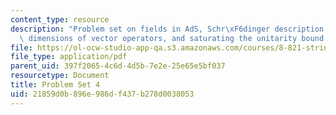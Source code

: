 ```yaml
---
content_type: resource
description: "Problem set on fields in AdS, Schr\xF6dinger description of AdS instabilities,\
  \ dimensions of vector operators, and saturating the unitarity bound."
file: https://ol-ocw-studio-app-qa.s3.amazonaws.com/courses/8-821-string-theory-fall-2008/21859d0b896e986df437b278d0038053_pset04.pdf
file_type: application/pdf
parent_uid: 397f2065-4c6d-4d5b-7e2e-25e65e5bf037
resourcetype: Document
title: Problem Set 4
uid: 21859d0b-896e-986d-f437-b278d0038053
---
```

